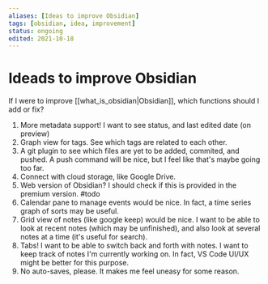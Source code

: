 ```yaml
---
aliases: [Ideas to improve Obsidian]
tags: [obsidian, idea, improvement]
status: ongoing
edited: 2021-10-18
---
```


# Ideads to improve Obsidian

If I were to improve [[what_is_obsidian|Obsidian]], which functions should I add or fix?

1. More metadata support! I want to see status, and last edited date (on preview)
2. Graph view for tags. See which tags are related to each other.
3. A git plugin to see which files are yet to be added, commited, and pushed. A push command will be nice, but I feel like that's maybe going too far.
4. Connect with cloud storage, like Google Drive.
5. Web version of Obsidian? I should check if this is provided in the premium version. #todo
6. Calendar pane to manage events would be nice. In fact, a time series graph of sorts may be useful.
7. Grid view of notes (like google keep) would be nice. I want to be able to look at recent notes (which may be unfinished), and also look at several notes at a time (it's useful for search).
8. Tabs! I want to be able to switch back and forth with notes. I want to keep track of notes I'm currently working on. In fact, VS Code UI/UX might be better for this purpose.
9. No auto-saves, please. It makes me feel uneasy for some reason.